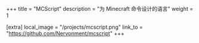 +++
title = "MCScript"
description = "为 Minecraft 命令设计的语言"
weight = 1

[extra]
local_image = "/projects/mcscript.png"
link_to = "https://github.com/Nervonment/mcscript"
+++
